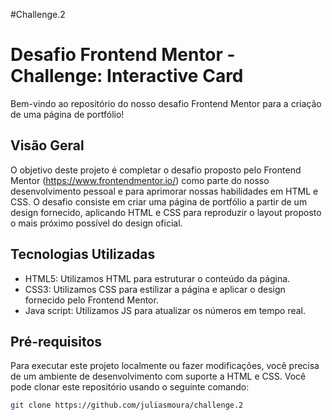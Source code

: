 #Challenge.2
# Desafio Frontend Mentor - Challenge: Interactive Card

Bem-vindo ao repositório do nosso desafio Frontend Mentor para a criação de uma página de portfólio!

## Visão Geral

O objetivo deste projeto é completar o desafio proposto pelo Frontend Mentor (https://www.frontendmentor.io/) como parte do nosso desenvolvimento pessoal e para aprimorar nossas habilidades em HTML e CSS. O desafio consiste em criar uma página de portfólio a partir de um design fornecido, aplicando HTML e CSS para reproduzir o layout proposto o mais próximo possível do design oficial.

## Tecnologias Utilizadas

- HTML5: Utilizamos HTML para estruturar o conteúdo da página.
- CSS3: Utilizamos CSS para estilizar a página e aplicar o design fornecido pelo Frontend Mentor.
- Java script: Utilizamos JS para atualizar os números em tempo real.

## Pré-requisitos

Para executar este projeto localmente ou fazer modificações, você precisa de um ambiente de desenvolvimento com suporte a HTML e CSS. Você pode clonar este repositório usando o seguinte comando:

```bash
git clone https://github.com/juliasmoura/challenge.2

